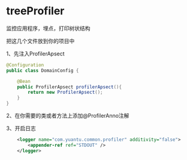 treeProfiler
============

监控应用程序，埋点，打印树状结构



把这几个文件放到你的项目中

1、先注入ProfilerApsect

```java
@Configuration
public class DomainConfig {

    @Bean
    public ProfilerApsect profilerApsect(){
        return new ProfilerApsect();
    }
}
```

2、在你需要的类或者方法上添加@ProfilerAnno注解

3、开启日志

```xml
    <logger name="com.yuantu.common.profiler" additivity="false">
        <appender-ref ref="STDOUT" />
    </logger>
```


